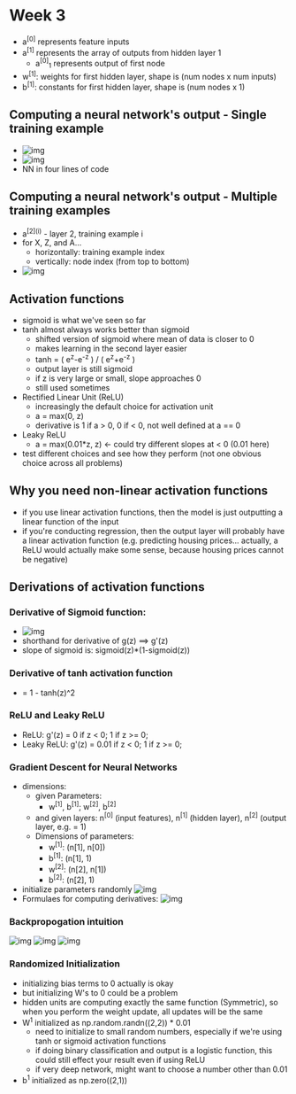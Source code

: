 # Week 3 

- a<sup>[0]</sup> represents feature inputs
- a<sup>[1]</sup> represents the array of outputs from hidden layer 1
  - a<sup>[0]</sup><sub>1</sub> represents output of first node
- w<sup>[1]</sup>: weights for first hidden layer, shape is (num nodes x num inputs)
- b<sup>[1]</sup>: constants for first hidden layer, shape is (num nodes x 1)

## Computing a neural network's output - Single training example

- ![img](https://github.com/chriseal/deep_learning_ai/blob/master/week3/neural_network_matrices.png)
- ![img](https://github.com/chriseal/deep_learning_ai/blob/master/week3/matrix_definitions.png)
- NN in four lines of code

## Computing a neural network's output - Multiple training examples

- a<sup>[2]</sup><sup>(i)</sup> - layer 2, training example i
- for X, Z, and A...
  - horizontally: training example index
  - vertically: node index (from top to bottom)
- ![img](https://github.com/chriseal/deep_learning_ai/blob/master/week3/multiple_training_examples.png)

## Activation functions

- sigmoid is what we've seen so far
- tanh almost always works better than sigmoid
  - shifted version of sigmoid where mean of data is closer to 0
  - makes learning in the second layer easier
  - tanh = ( e<sup>z</sup>-e<sup>-z</sup> ) / ( e<sup>z</sup>+e<sup>-z</sup> )
  - output layer is still sigmoid
  - if z is very large or small, slope approaches 0
  - still used sometimes
- Rectified Linear Unit (ReLU)
  - increasingly the default choice for activation unit
  - a = max(0, z)
  - derivative is 1 if a > 0, 0 if < 0, not well defined at a == 0
- Leaky ReLU
  - a = max(0.01\*z, z) <- could try different slopes at < 0 (0.01 here)
- test different choices and see how they perform (not one obvious choice across all problems)

## Why you need non-linear activation functions

- if you use linear activation functions, then the model is just outputting a linear function of the input
- if you're conducting regression, then the output layer will probably have a linear activation function (e.g. predicting housing prices... actually, a ReLU would actually make some sense, because housing prices cannot be negative)

## Derivations of activation functions

### Derivative of Sigmoid function:

- ![img](https://github.com/chriseal/deep_learning_ai/blob/master/week3/derivative_of_sigmoid.png)
- shorthand for derivative of g(z) ==> g'(z)
- slope of sigmoid is: sigmoid(z)\*(1-sigmoid(z))
  
### Derivative of tanh activation function

- = 1 - tanh(z)^2

### ReLU and Leaky ReLU

- ReLU: g'(z) = 0 if z < 0; 1 if z >= 0;
- Leaky ReLU: g'(z) = 0.01 if z < 0; 1 if z >= 0;

### Gradient Descent for Neural Networks

- dimensions:
  - given Parameters: 
    - w<sup>[1]</sup>, b<sup>[1]</sup>; w<sup>[2]</sup>, b<sup>[2]</sup>
  - and given layers: n<sup>[0]</sup> (input features), n<sup>[1]</sup> (hidden layer), n<sup>[2]</sup> (output layer, e.g. = 1)
  - Dimensions of parameters:
    - w<sup>[1]</sup>: (n[1], n[0])
    - b<sup>[1]</sup>: (n[1], 1)
    - w<sup>[2]</sup>: (n[2], n[1])
    - b<sup>[2]</sup>: (n[2], 1)
- initialize parameters randomly
![img](https://github.com/chriseal/deep_learning_ai/blob/master/week3/gradient_descent_dimensions.png)
- Formulaes for computing derivatives:
![img](https://github.com/chriseal/deep_learning_ai/blob/master/week3/formulas_for_computing_derivatives.png)

### Backpropogation intuition  
![img](https://github.com/chriseal/deep_learning_ai/blob/master/week3/logistic_regression_backprop_formula.png)
![img](https://github.com/chriseal/deep_learning_ai/blob/master/week3/backprop2lyrRaw.png)
![img](https://github.com/chriseal/deep_learning_ai/blob/master/week3/backprop2lyrClean.png)

### Randomized Initialization

- initializing bias terms to 0 actually is okay
- but initializing W's to 0 could be a problem
- hidden units are computing exactly the same function (Symmetric), so when you perform the weight update, all updates will be the same
- W<sup>1</sup> initialized as np.random.randn((2,2)) * 0.01 
  - need to initialize to small random numbers, especially if we're using tanh or sigmoid activation functions
  - if doing binary classification and output is a logistic function, this could still effect your result even if using ReLU
  - if very deep network, might want to choose a number other than 0.01
- b<sup>1</sup> initialized as np.zero((2,1))
